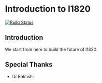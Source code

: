 # Introduction to I1820
[![Build Status](https://travis-ci.org/I1820/Introduction.svg?branch=master)](https://travis-ci.org/I1820/Introduction)

## Introduction

We start from here to build the future of I1820.

## Special Thanks

- Dr.Bakhshi
